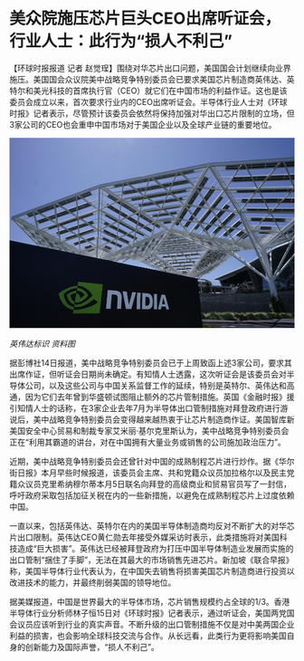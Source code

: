 # 美众院施压芯片巨头CEO出席听证会，行业人士：此行为“损人不利己”

【环球时报报道 记者
赵觉珵】围绕对华芯片出口问题，美国国会计划继续向业界施压。美国国会众议院美中战略竞争特别委员会已要求美国芯片制造商英伟达、英特尔和美光科技的首席执行官（CEO）就它们在中国市场的利益作证。这也是该委员会成立以来，首次要求行业内的CEO出席听证会。半导体行业人士对《环球时报》记者表示，尽管预计该委员会依然将保持加强对华出口芯片限制的立场，但3家公司的CEO也会重申中国市场对于美国企业以及全球产业链的重要地位。

![eec6cd183af5cfa00aa665f60cf87baf.jpg](https://raw.githubusercontent.com/qqhsx/qqnews_image/main/2024/01/16/美众院施压芯片巨头CEO出席听证会，行业人士：此行为“损人不利己”/eec6cd183af5cfa00aa665f60cf87baf.jpg)

_英伟达标识 资料图_

据彭博社14日报道，美中战略竞争特别委员会已于上周致函上述3家公司，要求其出席作证，但听证会日期尚未确定。有知情人士透露，这次听证会是该委员会对半导体公司，以及这些公司与中国关系监督工作的延续，特别是英特尔、英伟达和高通，因为它们去年曾到华盛顿试图阻止额外的芯片管制措施。英国《金融时报》援引知情人士的话称，在3家企业去年7月为半导体出口管制措施对拜登政府进行游说后，美中战略竞争特别委员会变得越来越热衷于让芯片制造商作证。美国智库新美国安全中心贸易和制裁专家艾米丽·基尔克里斯认为，美中战略竞争特别委员会正在“利用其霸道的讲台，对在中国拥有大量业务或销售的公司施加政治压力”。

近期，美中战略竞争特别委员会还曾针对中国的成熟制程芯片进行炒作。据《华尔街日报》本月早些时候报道，该委员会主席、共和党籍众议员加拉格尔以及民主党籍众议员克里希纳穆尔蒂本月5日联名向拜登的高级商业和贸易官员写了一封信，呼吁政府采取包括加征关税在内的一些新措施，以避免在成熟制程芯片上过度依赖中国。

一直以来，包括英伟达、英特尔在内的美国半导体制造商均反对不断扩大的对华芯片出口限制。英伟达CEO黄仁勋去年接受外媒采访时表示，此类措施将对美国科技造成“巨大损害”。英伟达已经被拜登政府为打压中国半导体制造业发展而实施的出口管制“捆住了手脚”，无法在其最大的市场销售先进芯片。新加坡《联合早报》称，美国半导体行业代表认为，在中国失去销售将损害美国芯片制造商进行投资以改进技术的能力，并最终削弱美国的领导地位。

据美媒报道，中国是世界最大的半导体市场，芯片销售规模约占全球的1/3。香港半导体行业分析师林子恒15日对《环球时报》记者表示，通过听证会，美国两党国会议员应该听到行业的真实声音。不断升级的出口管制措施不仅是对中美两国企业利益的损害，也会影响全球科技交流与合作。从长远看，此类行为更将影响美国自身的创新能力及国际声誉，“损人不利己”。

